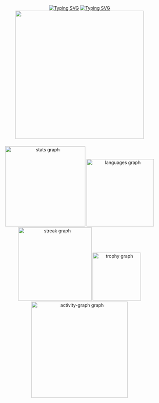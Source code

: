<div align="center"> <a href="https://git.io/typing-svg"><img src="https://readme-typing-svg.herokuapp.com?font=**Montserrat**&size=28&duration=7000&pause=1000&color=**#808080**&center=true&vCenter=true&repeat=false&random=false&width=1000&lines=hello+motherfucker%3A" alt="Typing SVG"/></a> <a href="https://git.io/typing-svg"><img src="https://readme-typing-svg.demolab.com?font=**Montserrat**&size=15&pause=1000&color=**#808080**&center=true&vCenter=true&multiline=true&repeat=false&random=false&width=950&height=75&lines=always+try+to+be+deserve+better.;“opwx+was+here+bitch”." alt="Typing SVG" /></a> </div>

<div align="center">
  <img height="400" src="https://64.media.tumblr.com/3179fc326c295ea75d2b1949d81d91d5/tumblr_p1xydubn8K1s8yicyo1_540.gifv"  />
</div>

###

<div align="center">
  <img src="https://github-readme-stats.vercel.app/api?username=opwx&hide_title=false&hide_rank=false&show_icons=true&include_all_commits=true&count_private=true&disable_animations=false&theme=gotham&locale=en&hide_border=false&order=1" height="250" alt="stats graph"  />
  <img src="https://github-readme-stats.vercel.app/api/top-langs?username=opwx&locale=en&hide_title=false&layout=compact&card_width=320&langs_count=5&theme=gotham&hide_border=false&order=2" height="210" alt="languages graph"  />
  <img src="https://streak-stats.demolab.com?user=opwx&locale=en&mode=daily&theme=gotham&hide_border=false&border_radius=5&order=3" height="229" alt="streak graph"  />
  <img src="https://github-profile-trophy.vercel.app?username=opwx&theme=discord&column=-1&row=1&margin-w=8&margin-h=8&no-bg=true&no-frame=false&order=4" height="150" alt="trophy graph"  />
  <img src="https://github-readme-activity-graph.vercel.app/graph?username=opwx&radius=16&theme=gotham&area=true&order=5" height="300" alt="activity-graph graph"  />
</div>

###

###
